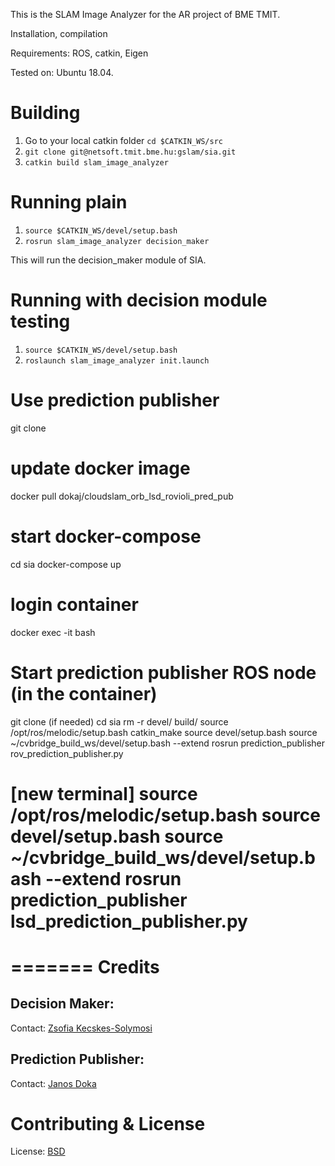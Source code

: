 
This is the SLAM Image Analyzer for the AR project of BME TMIT.


Installation, compilation

Requirements: ROS, catkin, Eigen

Tested on: Ubuntu 18.04.


Building
=======

1. Go to your local catkin folder `cd $CATKIN_WS/src`
1. `git clone git@netsoft.tmit.bme.hu:gslam/sia.git`
1. `catkin build slam_image_analyzer`

Running plain
=======

1. `source $CATKIN_WS/devel/setup.bash`
1. `rosrun slam_image_analyzer decision_maker`

This will run the decision_maker module of SIA.

Running with decision module testing
=======

1. `source $CATKIN_WS/devel/setup.bash`
1. `roslaunch slam_image_analyzer init.launch`

Use prediction publisher
=======
git clone <sia repo>

# update docker image
docker pull dokaj/cloudslam_orb_lsd_rovioli_pred_pub

# start docker-compose
cd sia
docker-compose up

# login container
docker exec -it <container ID or name> bash 


Start prediction publisher ROS node (in the container)
=============================
git clone <sia> (if needed)
cd sia
rm -r devel/ build/ 
source /opt/ros/melodic/setup.bash
catkin_make
source devel/setup.bash
source ~/cvbridge_build_ws/devel/setup.bash --extend
rosrun prediction_publisher rov_prediction_publisher.py


[new terminal]
source /opt/ros/melodic/setup.bash
source devel/setup.bash
source ~/cvbridge_build_ws/devel/setup.bash --extend
rosrun prediction_publisher lsd_prediction_publisher.py
=======

=======
Credits
=======

## Decision Maker:
Contact: [Zsofia Kecskes-Solymosi](mailto:solymosi.zsofia@gsuite.tmit.bme.com)

## Prediction Publisher:
Contact: [Janos Doka](mailto:doka@gsuite.tmit.bme.com)

Contributing & License
=======

License: [BSD](https://choosealicense.com/licenses/bsd-2-clause/)
